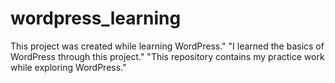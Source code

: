 # wordpress_learning
This project was created while learning WordPress."  "I learned the basics of WordPress through this project."  "This repository contains my practice work while exploring WordPress."
